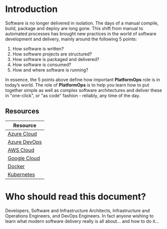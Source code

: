 # Introduction

Software is no longer delivered in isolation. The days of a manual compile, build, package and deploy are long gone. This shift from manual to automated processes has brought new practices in the world of software development and delivery, mainly around the following 5 points:

1. How software is written?
2. How software projects are structured?
3. How software is packaged and delivered?
4. How software is consumed?
5. How and where software is running?

In essence, the 5 points above define how important **PlatformOps** role is in today’s world. The role of **PlatformOps** is to help you learn how to put together simple as well as complex software architectures and deliver these in "one-click", or "as code" fashion - reliably, any time of the day.

## Resources

|Resource|
|-----|
|[Azure Cloud](./azure-cloud)|
|[Azure DevOps](./azure-devops)|
|[AWS Cloud](./aws-cloud)|
|[Google Cloud](./google-cloud)|
|[Docker](./docker)|
|[Kubernetes](./kubernetes)|

# Who should read this document?

Developers, Software and Infrastructure Architects, Infrastructure and Operations Engineers, and DevOps Engineers. In fact anyone wishing to learn what modern software delivery really is all about... and how to do it...